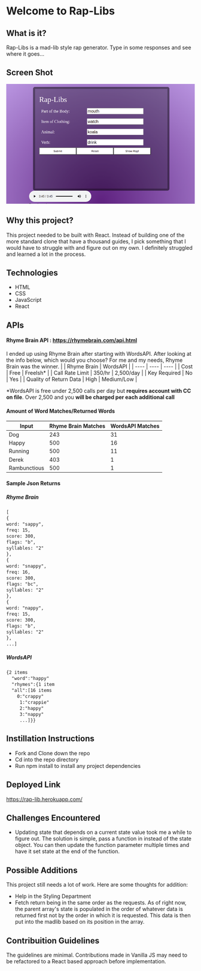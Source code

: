 # Welcome to Rap-Libs
## What is it?

Rap-Libs is a mad-lib style rap generator. Type in some responses and see where it goes...

## Screen Shot

![](images/screenshot.png)

## Why this project?

This project needed to be built with React. Instead of building one of the more standard clone that have a thousand guides, I pick something that I would have to struggle with and figure out on my own. I definitely struggled and learned a lot in the process.

## Technologies 
- HTML
- CSS
- JavaScript
- React

## APIs
#### Rhyme Brain API : https://rhymebrain.com/api.html
I ended up using Rhyme Brain after starting with WordsAPI. After looking at the info below, which would you choose? For me and my needs, Rhyme Brain was the winner. 
|                        | Rhyme Brain | WordsAPI   |
| ----                   | ----        | ----       |
| Cost                   | Free        | FreeIsh*   |
| Call Rate Limit        | 350/hr      | 2,500/day  |
| Key Required           | No          | Yes        |
| Quality of Return Data | High        | Medium/Low |

*WordsAPI is free under 2,500 calls per day but **requires account with CC on file**. Over 2,500 and you **will be charged per each additional call**

#### Amount of Word Matches/Returned Words

| Input        | Rhyme Brain Matches | WordsAPI Matches |
| ----         | ----                | ----             |
| Dog          | 243                 | 31               |
| Happy        | 500                 | 16               |
| Running      | 500                 | 11               |
| Derek        | 403                 | 1                |
| Rambunctious | 500                 | 1                |

#### Sample Json Returns
##### Rhyme Brain

```
[
{
word: "sappy",
freq: 15,
score: 300,
flags: "b",
syllables: "2"
},
{
word: "snappy",
freq: 16,
score: 300,
flags: "bc",
syllables: "2"
},
{
word: "nappy",
freq: 15,
score: 300,
flags: "b",
syllables: "2"
},
...]
```
##### WordsAPI

```
{2 items
  "word":"happy"
  "rhymes":{1 item
  "all":[16 items
    0:"crappy"
     1:"crappie"
     2:"happy"
     3:"nappy"
     ...]}}
```

## Instillation Instructions
- Fork and Clone down the repo
- Cd into the repo directory
- Run npm install to install any project dependencies 

## Deployed Link
https://rap-lib.herokuapp.com/

## Challenges Encountered
- Updating state that depends on a current state value took me a while to figure out. The solution is simple, pass a function in instead of the state object. You can then update the function parameter multiple times and have it set state at the end of the function.



## Possible Additions
This project still needs a lot of work. Here are some thoughts for addition:
- Help in the Styling Department
- Fetch return being in the same order as the requests. As of right now, the parent array's state is populated in the order of whatever data is returned first not by the order in which it is requested. This data is then put into the madlib based on its position in the array.

## Contribuition Guidelines 
The guidelines are minimal. Contributions made in Vanilla JS may need to be refactored to a React based approach before implementation.
